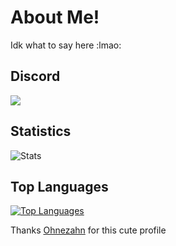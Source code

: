 # About Me!
Idk what to say here :lmao:

## Discord

![](https://discord.c99.nl/widget/theme-3/739591551155437654.png)

## Statistics
![Stats](https://github-readme-stats.vercel.app/api?username=Rubenennj&count_private=true&show_icons=true&theme=radical)

## Top Languages  
[![Top Languages](https://github-readme-stats.vercel.app/api/top-langs/?username=Rubenennj)](https://github.com/rubenennj/github-readme-stats)

Thanks [Ohnezahn](https://github.com/Ohnezahn-ZAE) for this cute profile
